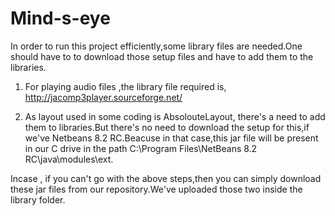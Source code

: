 # Mind-s-eye
In order to run this project efficiently,some library files are needed.One should have to to download those setup files and have to add them to the libraries.

1. For playing audio files ,the library file required is, http://jacomp3player.sourceforge.net/

2. As layout used in some coding is AbsolouteLayout, there's a need to add them to libraries.But there's no need to download the setup for this,if we've Netbeans 8.2 RC.Beacuse in that case,this jar file will be present in our C drive in the path C:\Program Files\NetBeans 8.2 RC\java\modules\ext.

Incase , if you can't go with the above steps,then you can simply download these jar files from our repository.We've uploaded those two inside the library folder.
